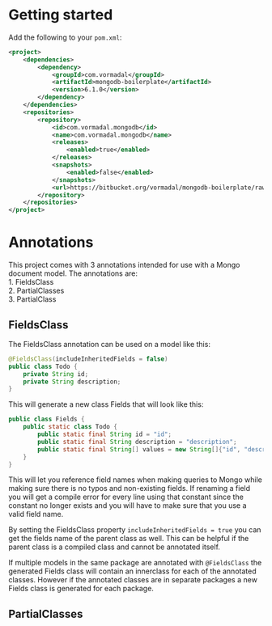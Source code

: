 # Getting started #
Add the following to your `pom.xml`:
```xml
<project>
    <dependencies>
        <dependency>
            <groupId>com.vormadal</groupId>
            <artifactId>mongodb-boilerplate</artifactId>
            <version>6.1.0</version>
        </dependency>
    </dependencies>
    <repositories>
        <repository>
            <id>com.vormadal.mongodb</id>
            <name>com.vormadal.mongodb</name>
            <releases>
                <enabled>true</enabled>
            </releases>
            <snapshots>
                <enabled>false</enabled>
            </snapshots>
            <url>https://bitbucket.org/vormadal/mongodb-boilerplate/raw/releases</url>
        </repository>
    </repositories>
</project>
```

# Annotations #
This project comes with 3 annotations intended for use with a Mongo document model.
The annotations are:  
    1.  FieldsClass  
    2. PartialClasses  
    3. PartialClass  
    
## FieldsClass ##
The FieldsClass annotation can be used on a model like this:
```java
@FieldsClass(includeInheritedFields = false)
public class Todo {
    private String id;
    private String description;
}
```
This will generate a new class Fields that will look like this:
```java
public class Fields {
    public static class Todo {
        public static final String id = "id";
        public static final String description = "description";
        public static final String[] values = new String[]{"id", "description"};
    }
}
```
This will let you reference field names when making queries to Mongo while making sure there is no typos and non-existing fields.
If renaming a field you will get a compile error for every line using that constant since the constant no longer exists and you will have to make sure that you use a valid field name.

By setting the FieldsClass property `includeInheritedFields = true` you can get the fields name of the parent class as well.
This can be helpful if the parent class is a compiled class and cannot be annotated itself. 

If multiple models in the same package are annotated with `@FieldsClass` the generated Fields class will contain an innerclass for each of the annotated classes.
However if the annotated classes are in separate packages a new Fields class is generated for each package.

## PartialClasses ##
  